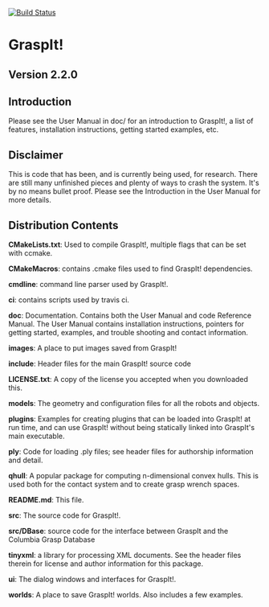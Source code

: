 [![Build Status](https://travis-ci.org/graspit-simulator/graspit.svg?branch=master)](https://travis-ci.org/graspit-simulator/graspit)

<h1>GraspIt!</h1>

<h2>Version 2.2.0</h2>

Introduction
------------
Please see the User Manual in doc/ for an introduction to GraspIt!, a list of
features, installation instructions, getting started examples, etc.

Disclaimer
----------
This is code that has been, and is currently being used, for research. There 
are still many unfinished pieces and plenty of ways to crash the system.  It's
by no means bullet proof. Please see the Introduction in the User Manual for 
more details.

Distribution Contents
---------------------

**CMakeLists.txt**: Used to compile GraspIt!, multiple flags that can be set with ccmake. 

**CMakeMacros**: contains .cmake files used to find GraspIt! dependencies. 

**cmdline**: command line parser used by GraspIt!. 

**ci**: contains scripts used by travis ci. 

**doc**: Documentation.  Contains both the User Manual and code Reference Manual. The User Manual contains installation instructions, pointers for getting started, examples, and trouble shooting and contact information.

**images**: A place to put images saved from GraspIt!

**include**: Header files for the main GraspIt! source code

**LICENSE.txt**: A copy of the license you accepted when you downloaded this.

**models**: The geometry and configuration files for all the robots and
		objects.

**plugins**:  Examples for creating plugins that can be loaded into GraspIt! 
                 at run time, and can use GraspIt! without being statically linked
		 into GraspIt's main executable.

**ply**:  Code for loading .ply files; see header files for authorship 
                information and detail.

**qhull**: A popular package for computing n-dimensional convex hulls.
		This is used both for the contact system and to create grasp
	      wrench spaces.

**README.md**:  This file.

**src**:  The source code for GraspIt!.

**src/DBase**: source code for the interface between GraspIt and the Columbia 
		Grasp Database

**tinyxml**: a library for processing XML documents. See the header files 
		therein for license and author information for this package.

**ui**:	The dialog windows and interfaces for GraspIt!.

**worlds**: A place to save GraspIt! worlds.  Also includes a few
		examples.


